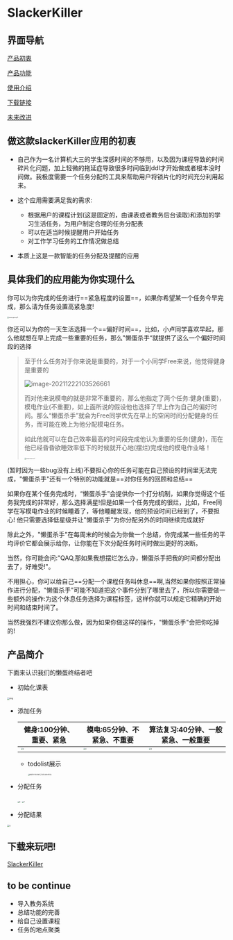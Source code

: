 # SlackerKiller

## 界面导航

<a href="#why">产品初衷</a>

<a href="#what">产品功能</a>

<a href="#feature">使用介绍</a>

<a href="#download">下载链接</a>

<a href="#tobecon">未来改进</a>

## <a id="why">做这款slackerKiller应用的初衷</a>

- 自己作为一名计算机大三的学生深感时间的不够用，以及因为课程导致的时间碎片化问题，加上轻微的拖延症导致很多时间临到ddl才开始做或者根本没时间做。我极度需要一个任务分配的工具来帮助用户将锁片化的时间充分利用起来。
- 这个应用需要满足我的需求:
  - 根据用户的课程计划(这是固定的，由课表或者教务后台读取)和添加的学习生活任务，为用户制定合理的任务分配表
  - 可以在适当时候提醒用户开始任务
  - 对工作学习任务的工作情况做总结

- 本质上这是一款智能的任务分配及提醒的应用

## <a id="what">具体我们的应用能为你实现什么</a>

你可以为你完成的任务进行==紧急程度的设置==，如果你希望某一个任务今早完成，那么请为任务设置高紧急度!

<img src="emergency3.jpg" alt="emergency3" style="zoom:25%;" />

你还可以为你的一天生活选择一个==偏好时间==，比如，小卢同学喜欢早起，那么他就想在早上完成一些重要的任务，那么"懒蛋杀手“就提供了这么一个偏好时间段的选择

> 至于什么任务对于你来说是重要的，对于一个小同学Free来说，他觉得健身是重要的
>
> ![image-20211222103526661](image-20211222103526661.png)
>
> 而对他来说模电的就是非常不重要的，那么他指定了两个任务:健身(重要)，模电作业(不重要)，如上面所说的假设他也选择了早上作为自己的偏好时间。那么“懒蛋杀手”就会为Free同学优先在早上的空闲时间分配健身的任务，而可能在晚上为他分配模电任务。
>
> 如此他就可以在自己效率最高的时间段完成他认为重要的任务(健身)，而在他已经昏昏欲睡效率低下的时候就开心地(摆烂)完成他的模电作业咯！
>
> <img src="importance1.jpg" alt="importance1" style="zoom:25%;" />
>
> 

(暂时因为一些bug没有上线)不要担心你的任务可能在自己预设的时间里无法完成，"懒蛋杀手"还有一个特别的功能就是==对你任务的回顾和总结==

如果你在某个任务完成时，“懒蛋杀手”会提供你一个打分机制，如果你觉得这个任务我完成的非常好，那么选择满星!但是如果一个任务完成的很烂，比如，Free同学在写模电作业的时候睡着了，等他睡醒发现，他的预设时间已经到了，不要担心! 他只需要选择低星级并让"懒蛋杀手"为你分配另外的时间继续完成就好

除此之外，"懒蛋杀手"在每周末的时候会为你做一个总结，你完成某一些任务的平均评价它都会展示给你，让你能在下次分配任务时间时做出更好的决断。



当然，你可能会问:"QAQ,那如果我想摆烂怎么办，懒蛋杀手把我的时间都分配出去了，好难受!"。

不用担心，你可以给自己==分配一个课程任务叫休息==啊,当然如果你按照正常操作进行分配，"懒蛋杀手"可能不知道把这个事件分到了哪里去了，所以你需要做一些额外的操作:为这个休息任务选择为课程标签，这样你就可以规定它精确的开始时间和结束时间了。

当然我强烈不建议你那么做，因为如果你做这样的操作，"懒蛋杀手"会把你吃掉的!



## <a id="feature">产品简介</a>

下面来认识我们的懒蛋终结者吧

- 初始化课表



<img src="d.jpg" alt="img" style="zoom: 33%;" />

- 添加任务

  | 健身:100分钟、重要、紧急                      | 模电:65分钟、不紧急、不重要                   | 算法复习:40分钟、一般紧急、一般重要           |
  | --------------------------------------------- | --------------------------------------------- | --------------------------------------------- |
  | <img src="2.jpg" alt="2" style="zoom:25%;" /> | <img src="3.jpg" alt="3" style="zoom:25%;" /> | <img src="4.jpg" alt="4" style="zoom:25%;" /> |

  

  - todolist展示

    <img src="B8Z5YVXZHD7_T0ZU40H1S1Q.jpg" alt="B8Z5YVXZHD7_T0ZU40H1S1Q" style="zoom:25%;" />

- 分配任务

  <img src="6.jpg" alt="6" style="zoom:25%;" />

  <img src="7.jpg" alt="7" style="zoom:25%;" />

- 分配结果

<img src="c.jpg" alt="c" style="zoom:33%;" />



## <a id="download">下载来玩吧!</a>



<a href="slackerkiller-a0.0.2.apk">SlackerKiller</a>

## <a id="tobecon">to be continue</a>

- 导入教务系统
- 总结功能的完善
- 给自己设置课程
- 任务的地点聚类



